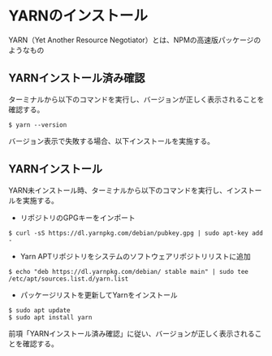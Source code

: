 # YARNのインストール

 YARN（Yet Another Resource Negotiator）とは、NPMの高速版パッケージのようなもの

## YARNインストール済み確認

 ターミナルから以下のコマンドを実行し、バージョンが正しく表示されることを確認する。

```
$ yarn --version
```

 バージョン表示で失敗する場合、以下インストールを実施する。

## YARNインストール
YARN未インストール時、ターミナルから以下のコマンドを実行し、インストールを実施する。

- リポジトリのGPGキーをインポート


```
$ curl -sS https://dl.yarnpkg.com/debian/pubkey.gpg | sudo apt-key add -
```

- Yarn APTリポジトリをシステムのソフトウェアリポジトリリストに追加


```
$ echo "deb https://dl.yarnpkg.com/debian/ stable main" | sudo tee /etc/apt/sources.list.d/yarn.list
```

- パッケージリストを更新してYarnをインストール


```
$ sudo apt update
$ sudo apt install yarn
```

前項「YARNインストール済み確認」に従い、バージョンが正しく表示されることを確認する。

